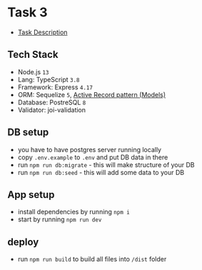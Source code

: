 # Task 3
* [Task Description](https://epam.sharepoint.com/sites/EPAMNode.jsGlobalMentoringProgram/Shared%20Documents/Forms/AllItems.aspx?id=%2Fsites%2FEPAMNode%2EjsGlobalMentoringProgram%2FShared%20Documents%2FGeneral%2FHomework%2FModule%203%2FHomework%203%2Epdf&parent=%2Fsites%2FEPAMNode%2EjsGlobalMentoringProgram%2FShared%20Documents%2FGeneral%2FHomework%2FModule%203&p=true&originalPath=aHR0cHM6Ly9lcGFtLnNoYXJlcG9pbnQuY29tLzpiOi9zL0VQQU1Ob2RlLmpzR2xvYmFsTWVudG9yaW5nUHJvZ3JhbS9FVmZWRVl4VVhxMUZ1NXFYcW9YTnFxTUJqQXczYzZPRXNPUU9IU3Zta3NUUlpBP3J0aW1lPU5tWEd5cW5ZMTBn) 

## Tech Stack
* Node.js `13`
* Lang: TypeScript `3.8`
* Framework: Express `4.17`
* ORM: Sequelize `5`, [Active Record pattern (Models)](https://en.wikipedia.org/wiki/Active_record_pattern)
* Database: PostreSQL `8`
* Validator: joi-validation

## DB setup
* you have to have postgres server running locally
* copy `.env.example` to `.env` and put DB data in there
* run `npm run db:migrate` - this will make structure of your DB
* run `npm run db:seed` - this will add some data to your DB

## App setup
* install dependencies by running `npm i`
* start by running `npm run dev`

## deploy
* run `npm run build` to build all files into `/dist` folder
